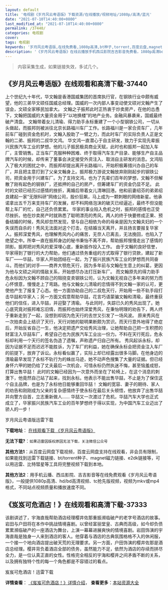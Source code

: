 ```yaml
---
layout: default
title: '电视剧《岁月风云粤语版》下载资源/在线播放/视频地址/1080p/高清/蓝光'
date: "2021-07-10T14:40:00+0800"
last_modified_at: "2021-07-10T14:40:00+0800"
permalink: /37440/
categories: 电视剧
cover:
tags: 电视剧
keywords: '岁月风云粤语版,在线免费看,1080p高清,bt种子,torrent,百度云盘,magnet,磁力链,迅雷下载资源'
description: '《岁月风云粤语版》在线云播放手机西瓜影院吉吉影音免费看，1080p高清bd/hd未删减完整版和tc抢先枪版，mkv/mp4格式，附带bt/torrent种子、magnet/磁力链、百度云盘、网盘资源迅雷下载链接'
---
```


>内容采集生成，如果链接失效，多试几个。


## 《岁月风云粤语版》在线观看和高清下载-37440

上个世纪九十年代，华文翰是香港国威集团的首席执行官，在钢铁行业中颇有威望，他的三弟华文硕任国威总经理。国威的一次内部人事变动使文硕对文翰产生了误会，文硕全家移民加拿大。 文翰之子振邦此时正热衷于炒卖房产，在他的怂恿下，文翰把国威的大量资金用于“以地换楼”的地产业务。金融风暴袭来，国威最终破产清盘。 文翰带着女儿清瑜、得力助手永标重建了一个小型钢铁公司，一切从头做起，而振邦则被派往北京长路福川车厂工作。长路福川是一家合资车厂，几年前车厂碰到资金危机时，文翰入股助了一臂之力，而此时车厂的实际负责人正是文翰的二弟、振邦的二叔华文鸿。 华文鸿一直潜心于自主研发，致力于实现先辈振兴民族汽车工业的梦想。他的儿子振民极具商业天赋，此时也和振邦一起加入车厂，主管销售。正当车厂克服种种困难、终于取得汽车生产目录、能够生产自主品牌汽车的时候，却传来了董事会决定接受外资注入、取消自主研发的消息。文鸿陷入了极大的困扰之中，而振邦却提出离开长路福川，开始积极筹措兴办自己的车厂，并且把主意打到了父亲文翰身上。振邦极力游说文翰放弃刚刚起步的钢铁公司，把资金用于兴建车厂。为了支持文鸿，也为了先辈们百年的梦想，文翰不但解散了刚有起色的钢铁厂，还抵押的自己的房产，但筹建车厂的资金仍显不足。 此时的文硕已经历过感情的挫折，离婚后带着女儿清琳回港。他和前妻绍芬的弟弟绍良建起一家“无限科研”网络公司，股价狂飙，马上成为一颗刺眼的网络新星。他承诺拿出五千万来支持车厂的发展，却不料网络泡沫的破灭已经逼近，最终不但没能帮上车厂的忙，自己还负债累累。 华家的事业陷入危机之时，振邦的感情也正受尽挫折。他在炒卖房产时就熟悉了聪明漂亮的秀风，两人的终于快要修成正果、预备结婚的时候，秀风却忽然发现，曾与自己相依为命的母亲是因为文翰夫妇的一个失误而自杀的！秀风无法面对这个打击，在结婚当天离开，并且扬言要报复华家人。振邦深爱秀风，也理解秀风内心的痛苦，无奈人已离去，无法挽回，也陷入了绝望之中。所幸一直在振邦身边的秘书秉怡不离不弃，帮助振邦慢慢走出了感情的阴影。振邦把对秀风的爱深埋心底，重新振作投入工作。 由于文翰的良好信誉，华家得到了银行的大力帮助，他们通过债务重组的方式取得了银行贷款，建起了新车厂――华喆，华家人开始团结在一起，为了振兴民族汽车工业的梦想而共同奋斗。而他们的对手――商界大颚危天行，因为多年前与文翰在生意上的纠葛，更因为他与文硕之间的情敌关系，开始想尽办法打压新车厂。 而文翰原先的得力助手危永标因为文翰不顾自己的阻挠变卖钢铁公司，认为文翰无视自己多年来的努力而心怀恨意，慢慢走上了弯路。他与文翰女儿清瑜的恋情得不到文翰一家的认可，更使他产生了报复了心态。他一方面协助自己的二叔危天行，开始用一些不轨手段打击华喆和华家人；另一方面又假意帮助华喆，花言巧语蒙骗文翰和清瑜，最终重获他们的信任，进入华喆，并迎娶了清瑜。 与此同时，失踪已久的秀风出现了。她心底究竟对振邦难忘旧情，而振邦也始终深爱秀风，在秉怡明理的劝告下，两人终于重新走到了一起，没想到却因为危天行的去世又引发了一场风波。 原来秀风在一次拍卖会上结识了天行，天行对她的聪明果断颇为赏识。而天行意外地得了绝症后，开始反省自己一生，他决定把遗产交给秀风治理，让她帮助自己把一生积攒的财富注入华喆车厂，希望自己也为民族汽车工业出一份力。不料在天行死后，危永标却利用一个天行的签名伪造了遗嘱，声称遗产归自己所有。 秀风起诉永标，却因为证据不足而迟迟不能胜诉，为了车厂的利益，她在确保永标会把资金注入车厂的前提下，放弃了诉讼。永标看似赢了，实际上却已经露出很多马脚。在他身边的清瑜最早发现了永标不轨行为的蛛丝马迹，她不动声色搜集了大量的证据。但已经身怀六甲的她仍给了丈夫最后一次机会，可惜永标仍然执迷不悔，甚至恼羞成怒，打算出售华喆！ 此时的文翰已经因为一次意外而坐在了轮椅上，在这个消息的刺激下，他竟然自己站了起来，找到永标。他表示不能出售华喆，不止是为了保住这个自主品牌，也是为了永标他日能够重回华喆！ 文翰的宽容、妻子的期待、家人的劝告和刚刚成为父亲的复杂感情终于使永标在最后关头顿悟，他放弃了出售华喆并向警方自首，立志重新做人…… 华喆又一次渡过了危机，华喆汽车大学也正式成立了，华家振兴民族汽车工业的百年梦想终于得以实现，为中国汽车工业迈出了骄人的一步！


岁月风云粤语版迅雷下载

**下载地址**： [在线观看下载 《岁月风云粤语版》](https://www.993dy.com//vod-detail-id-29286.html) 


**无法下载?**：`如果迅雷因版权原因无法下载，关注微信公众号 `

**其他方法1**：从百度云网盘下载视频，百度云网盘支持在线观看，非会员有限制，如果能找到迅雷下载链接、bt/torrent种子、magnet磁力链接、e2dk链接等，可以用迅雷、比特彗星等工具将完整视频下载到本地。

**其他方法2**：用手机云播、西瓜影院、吉吉影音等在线免费观看《岁月风云粤语版》，一般提供1080p高清、hd/bd高清视频、tc抢先版视频，视频为mkv或mp4格式，不同站点视频质量和播放速度不同。


## 《岌岌可危酒店！》在线观看和高清下载-37333

该剧讲述了，宇海直哉帮助酒店经理樱井佐那重振濒临破产的老字号酒店的故事。岩田与户田将在本作中挑战情境喜剧。以曾经富丽堂皇、古典而高级，如今却负债累累濒临破产的一座酒店为舞台，上演一幕幕进展爽快的情境喜剧。岩田饰演的宇海直哉是独身一人来到酒店的客人。他穿着与酒店的古典氛围格格不入的休闲服，一个接一个地向酒店提出破天荒的无理要求。另一方面，户田饰演的樱井佐那是酒店总经理。樱井背负着酒店全部的债务，虽然能力不足，依然为酒店的存续而拼尽全力，是一位认真正直的女性。性格完全相反的宇海和樱井之间矛盾不断的关系，以及拥有独特个性的每一个角色都是不容错过的看点。


岌岌可危酒店！迅雷下载

**详情查看**： [《岌岌可危酒店！》详情介绍](/movie/37333/)， **查看更多**：[本站资源大全](/movie/t/all/)

